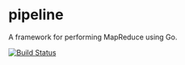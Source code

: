 # pipeline

A framework for performing MapReduce using Go.

[![Build Status](https://drone.io/github.com/scritchley/pipeline/status.png)](https://drone.io/github.com/scritchley/pipeline/latest)
